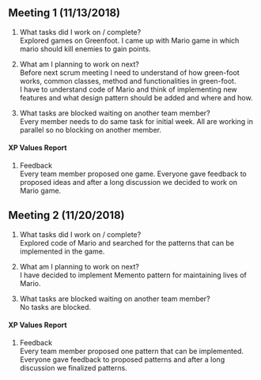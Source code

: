 
Meeting 1 (11/13/2018)
---
1. What tasks did I work on / complete?  
Explored games on Greenfoot. I came up with Mario game in which mario should kill enemies to gain points. 


2. What am I planning to work on next?  
Before next scrum meeting I need to understand of how green-foot works, common classes, method and functionalities in green-foot.   
I have to understand code of Mario and think of implementing new features and what design pattern should be added and where and how.

3. What tasks are blocked waiting on another team member?  
Every member needs to do same task for initial week. All are working in parallel so no blocking on another member.

#### XP Values Report

1. Feedback  
Every team member proposed one game. Everyone gave feedback to proposed ideas and after a long discussion we decided to work on Mario game.
  
  

Meeting 2 (11/20/2018)
---
1. What tasks did I work on / complete?  
Explored code of Mario and searched for the patterns that can be implemented in the game.    


2. What am I planning to work on next?  
I have decided to implement Memento pattern for maintaining lives of Mario. 

3. What tasks are blocked waiting on another team member?  
No tasks are blocked.  

#### XP Values Report

1. Feedback  
Every team member proposed one pattern that can be implemented. Everyone gave feedback to proposed patterns and after a long discussion we finalized patterns.  
